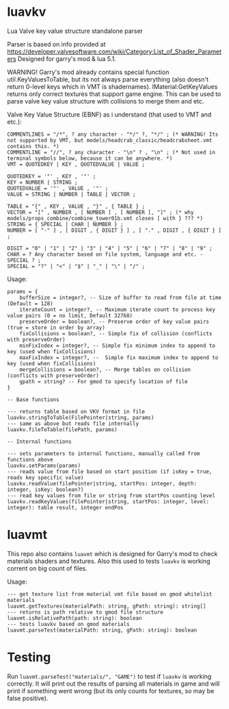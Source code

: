# luavkv
Lua Valve key value structure standalone parser

Parser is based on info provided at https://developer.valvesoftware.com/wiki/Category:List_of_Shader_Parameters
Designed for garry's mod & lua 5.1.

WARNING! Garry's mod already contains special function util.KeyValuesToTable, but its not always parse everything (also doesn't return 0-level keys which in VMT is shadernames).
IMaterial:GetKeyValues returns only correct textures that support game engine.
This can be used to parse valve key value structure with collisions to merge them and etc.

Valve Key Value Structure (EBNF) as i understand (that used to VMT and etc.):
```
COMMENTLINES = "/*", ? any character - "*/" ?, "*/" ; (* WARNING! Its not supported by VMT, but models/headcrab_classic/headcrabsheet.vmt contains this. *)
COMMENTLINE = "//", ? any character - "\n" ? , "\n" ; (* Not used in terminal symbols below, because it can be anywhere. *)
VMT = QUOTEDKEY | KEY , QUOTEDVALUE | VALUE ;

QUOTEDKEY = '"' , KEY , '"' ;
KEY = NUMBER | STRING ;
QUOTEDVALUE = '"' , VALUE , '"' ;
VALUE = STRING | NUMBER | TABLE | VECTOR ;

TABLE = "{" , KEY , VALUE , "}" , { TABLE } ;
VECTOR = "[" , NUMBER , [ NUMBER ] , [ NUMBER ], "]" ; (* why models/props_combine/combine_tower01b.vmt closes [ with } ??? *)
STRING = { SPECIAL | CHAR | NUMBER } ;
NUMBER = [ "-" ] , [ DIGIT , { DIGIT } ] , [ "." , DIGIT , { DIGIT } ] ;

DIGIT = "0" | "1" | "2" | "3" | "4" | "5" | "6" | "7" | "8" | "9" ;
CHAR = ? Any character based on file system, language and etc. - SPECIAL ? ;
SPECIAL = "?" | "<" | "$" | "_" | "\" | "/" ;
```

Usage:
```
params = {
	bufferSize = integer?, -- Size of buffer to read from file at time (Default = 128)
	iterateCount = integer?, -- Maximum iterate count to process key value pairs (0 = no limit, Default 32768)
	preserveOrder = boolean?, -- Preserve order of key value pairs (true = store in order by array)
	fixCollisions = boolean?, -- Simple fix of collision (conflicts with preserveOrder)
	minFixIndex = integer?, -- Simple fix minimum index to append to key (used when fixCollisions)
	maxFixIndex = integer?, --  Simple fix maximum index to append to key (used when fixCollisions)
	mergeCollisions = boolean?, -- Merge tables on collision (conflicts with preserveOrder)
	gpath = string? -- For gmod to specify location of file
}

-- Base functions

--- returns table based on VKV format in file
luavkv.stringToTable(FilePointer|string, params)
--- same as above but reads file internally
luavkv.fileToTable(filePath, params)

-- Internal functions

--- sets parameters to internal functions, manually called from functions above
luavkv.setParams(params)
--- reads value from file based on start position (if isKey = true, reads key specific value)
luavkv.readValue(filePointer|string, startPos: integer, depth: integer, isKey: boolean?) 
--- read key values from file or string from startPos counting level
luavkv.readKeyValues(filePointer|string, startPos: integer, level: integer): table result, integer endPos 
```

# luavmt
This repo also contains `luavmt` which is designed for Garry's mod to check materials shaders and textures.
Also this used to tests `luavkv` is working corrent on big count of files.

Usage: 
```
--- get texture list from material vmt file based on gmod whitelist materials
luavmt.getTextures(materialPath: string, gPath: string): string[]
--- returns is path relative to gmod file structure
luavmt.isRelativePath(path: string): boolean
--- tests luavkv based on gmod materials
luavmt.parseTest(materialPath: string, gPath: string): boolean
```

# Testing
Run `luavmt.parseTest("materials/", "GAME")` to test if `luavkv` is working correctly. It will print out the results of parsing all materials in game and will print if something went wrong (but its only counts for textures, so may be false positive).
